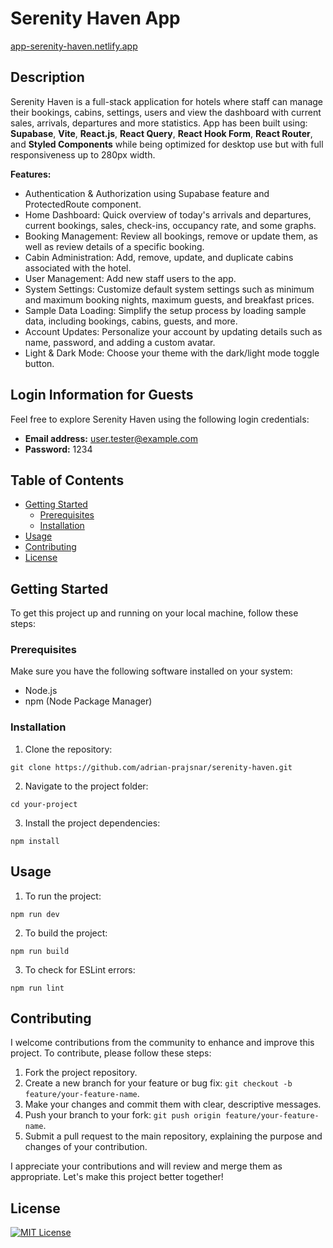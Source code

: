 # Serenity Haven App

[app-serenity-haven.netlify.app](https://app-serenity-haven.netlify.app//)

## Description

Serenity Haven is a full-stack application for hotels where staff can manage their bookings, cabins, settings, users and view the dashboard with current sales, arrivals, departures and more statistics. App has been built using: **Supabase**, **Vite**, **React.js**, **React Query**, **React Hook Form**, **React Router**, and **Styled Components** while being optimized for desktop use but with full responsiveness up to 280px width.

**Features:**

- Authentication & Authorization using Supabase feature and ProtectedRoute component.
- Home Dashboard: Quick overview of today's arrivals and departures, current bookings, sales, check-ins, occupancy rate, and some graphs.
- Booking Management: Review all bookings, remove or update them, as well as review details of a specific booking.
- Cabin Administration: Add, remove, update, and duplicate cabins associated with the hotel.
- User Management: Add new staff users to the app.
- System Settings: Customize default system settings such as minimum and maximum booking nights, maximum guests, and breakfast prices.
- Sample Data Loading: Simplify the setup process by loading sample data, including bookings, cabins, guests, and more.
- Account Updates: Personalize your account by updating details such as name, password, and adding a custom avatar.
- Light & Dark Mode: Choose your theme with the dark/light mode toggle button.

## Login Information for Guests

Feel free to explore Serenity Haven using the following login credentials:

- **Email address:** user.tester@example.com
- **Password:** 1234

## Table of Contents

- [Getting Started](#getting-started)
  - [Prerequisites](#prerequisites)
  - [Installation](#installation)
- [Usage](#usage)
- [Contributing](#contributing)
- [License](#license)

## Getting Started

To get this project up and running on your local machine, follow these steps:

### Prerequisites

Make sure you have the following software installed on your system:

- Node.js
- npm (Node Package Manager)

### Installation

1. Clone the repository:

```
git clone https://github.com/adrian-prajsnar/serenity-haven.git
```

2. Navigate to the project folder:

```
cd your-project
```

3. Install the project dependencies:

```
npm install
```

## Usage

1. To run the project:

```
npm run dev
```

2. To build the project:

```
npm run build
```

3. To check for ESLint errors:

```
npm run lint
```

## Contributing

I welcome contributions from the community to enhance and improve this project. To contribute, please follow these steps:

1. Fork the project repository.
2. Create a new branch for your feature or bug fix: `git checkout -b feature/your-feature-name`.
3. Make your changes and commit them with clear, descriptive messages.
4. Push your branch to your fork: `git push origin feature/your-feature-name`.
5. Submit a pull request to the main repository, explaining the purpose and changes of your contribution.

I appreciate your contributions and will review and merge them as appropriate. Let's make this project better together!

## License

[![MIT License](https://img.shields.io/badge/License-MIT-green.svg)](https://choosealicense.com/licenses/mit/)
